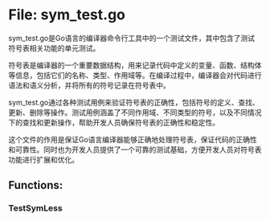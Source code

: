 # File: sym_test.go

sym_test.go是Go语言的编译器命令行工具中的一个测试文件，其中包含了测试符号表相关功能的单元测试。

符号表是编译器的一个重要数据结构，用来记录代码中定义的变量、函数、结构体等信息，包括它们的名称、类型、作用域等。在编译过程中，编译器会对代码进行语法和语义分析，并将所有的符号记录在符号表中。

sym_test.go通过各种测试用例来验证符号表的正确性，包括符号的定义、查找、更新、删除等操作。测试用例涵盖了不同作用域、不同类型的符号，以及不同情况下的查找和更新操作，帮助开发人员确保符号表的正确性和稳定性。

这个文件的作用是保证Go语言编译器能够正确地处理符号表，保证代码的正确性和可靠性。同时也为开发人员提供了一个可靠的测试基础，方便开发人员对符号表功能进行扩展和优化。

## Functions:

### TestSymLess





